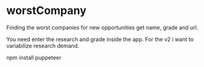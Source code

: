 # worstCompany

Finding the worst companies for new opportunities
get name, grade and url.

You need enter the research and grade inside the app. For the v2 i want to variabilize research demand.

npm install puppeteer
